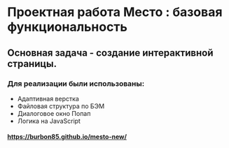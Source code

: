 # Проектная работа Место : базовая функциональность
## Основная задача - создание интерактивной страницы.

### Для реализации были использованы:
* Адаптивная верстка 
* Файловая структура по БЭМ
* Диалоговое окно Попап
* Логика на JavaScript

#### https://burbon85.github.io/mesto-new/